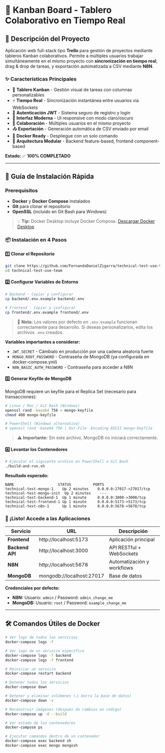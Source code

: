 # 🎯 Kanban Board - Tablero Colaborativo en Tiempo Real

## 📝 Descripción del Proyecto

Aplicación web full-stack tipo **Trello** para gestión de proyectos mediante tableros Kanban colaborativos. Permite a múltiples usuarios trabajar simultáneamente en el mismo proyecto con **sincronización en tiempo real**, drag & drop de tareas, y exportación automatizada a CSV mediante **N8N**.

### ✨ Características Principales

- 🎯 **Tablero Kanban** - Gestión visual de tareas con columnas personalizables
- ⚡ **Tiempo Real** - Sincronización instantánea entre usuarios via WebSockets
- 🔐 **Autenticación JWT** - Sistema seguro de registro y login
- 🎨 **Interfaz Moderna** - UI responsive con modo claro/oscuro
- 👥 **Colaboración** - Múltiples usuarios en el mismo proyecto
- 📤 **Exportación** - Generación automática de CSV enviado por email
- 🐳 **Docker Ready** - Despliegue con un solo comando
- 🔄 **Arquitectura Modular** - Backend feature-based, frontend component-based

**Estado:** ✅ **100% COMPLETADO**

---

## 🚀 Guía de Instalación Rápida

### Prerequisitos

- **Docker** y **Docker Compose** instalados
- **Git** para clonar el repositorio
- **OpenSSL** (incluido en Git Bash para Windows)

> 💡 **Tip:** Docker Desktop incluye Docker Compose. [Descargar Docker Desktop](https://www.docker.com/products/docker-desktop)

### 📦 Instalación en 4 Pasos

#### 1️⃣ Clonar el Repositorio

```bash
git clone https://github.com/FernandoDanielZigarra/technical-test-use-team.git
cd technical-test-use-team
```

#### 2️⃣ Configurar Variables de Entorno

```bash
# Backend - Copiar y configurar
cp backend/.env.example backend/.env

# Frontend - Copiar y configurar
cp frontend/.env.example frontend/.env
```

> 📘 **Nota:** Los valores por defecto en `.env.example` funcionan correctamente para desarrollo. Si deseas personalizarlos, edita los archivos `.env` creados.

**Variables importantes a considerar:**
- `JWT_SECRET` - Cámbialo en producción por una cadena aleatoria fuerte
- `MONGO_ROOT_PASSWORD` - Contraseña de MongoDB (ya configurada en docker-compose.yml)
- `N8N_BASIC_AUTH_PASSWORD` - Contraseña para acceder a N8N

#### 3️⃣ Generar Keyfile de MongoDB

MongoDB requiere un keyfile para el Replica Set (necesario para transacciones):

```bash
# Linux / Mac / Git Bash (Windows)
openssl rand -base64 756 > mongo-keyfile
chmod 400 mongo-keyfile

# PowerShell (Windows alternativo)
# openssl rand -base64 756 | Out-File -Encoding ASCII mongo-keyfile
```

> ⚠️ **Importante:** Sin este archivo, MongoDB no iniciará correctamente.

#### 4️⃣ Levantar los Contenedores
```bash
# Ejecutar el siguiente archivo en PowerShell o Git Bash
./build-and-run.sh
```

**Resultado esperado:**
```
NAME                    STATUS          PORTS
technical-test-mongo-1    Up 2 minutes    0.0.0.0:27017->27017/tcp
technical-test-mongo-init  Up 2 minutes    ---
technical-test-backend-1  Up 1 minute     0.0.0.0:3000->3000/tcp
technical-test-frontend-1 Up 1 minute     0.0.0.0:5173->5173/tcp
technical-test-n8n-1      Up 1 minute     0.0.0.0:5678->5678/tcp
```

### 🎉 ¡Listo! Accede a las Aplicaciones

| Servicio | URL | Descripción |
|----------|-----|-------------|
| **Frontend** | http://localhost:5173 | Aplicación principal |
| **Backend API** | http://localhost:3000 | API RESTful + WebSockets |
| **N8N** | http://localhost:5678 | Automatización y workflows |
| **MongoDB** | mongodb://localhost:27017 | Base de datos |

**Credenciales por defecto:**
- **N8N:** Usuario: `admin` / Password: `admin_change_me`
- **MongoDB:** Usuario: `root` / Password: `example_change_me`

---

## 🛠️ Comandos Útiles de Docker

```bash
# Ver logs de todos los servicios
docker-compose logs -f

# Ver logs de un servicio específico
docker-compose logs -f backend
docker-compose logs -f frontend

# Reiniciar un servicio
docker-compose restart backend

# Detener todos los servicios
docker-compose down

# Detener y eliminar volúmenes (⚠️ borra la base de datos)
docker-compose down -v

# Reconstruir imágenes (después de cambios en código)
docker-compose up -d --build

# Ver estado de los contenedores
docker-compose ps

# Ejecutar comandos dentro de un contenedor
docker-compose exec backend sh
docker-compose exec mongo mongosh
```